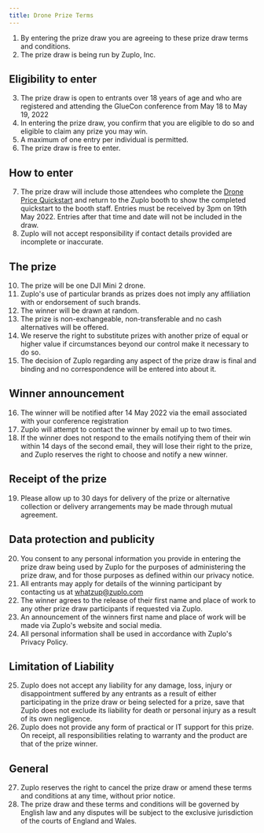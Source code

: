 ```yaml
---
title: Drone Prize Terms
---
```


1. By entering the prize draw you are agreeing to these prize draw terms and conditions.
2. The prize draw is being run by Zuplo, Inc.

## Eligibility to enter

3. The prize draw is open to entrants over 18 years of age and who are registered and attending the GlueCon conference from May 18 to May 19, 2022
4. In entering the prize draw, you confirm that you are eligible to do so and eligible to claim any prize you may win.
5. A maximum of one entry per individual is permitted.
6. The prize draw is free to enter.

## How to enter

7. The prize draw will include those attendees who complete the [Drone Price Quickstart](drone-prize.md) and return to the Zuplo booth to show the completed quickstart to the booth staff. Entries must be received by 3pm on 19th May 2022. Entries after that time and date will not be included in the draw.
8. Zuplo will not accept responsibility if contact details provided are incomplete or inaccurate.

## The prize

10. The prize will be one DJI Mini 2 drone.
11. Zuplo's use of particular brands as prizes does not imply any affiliation with or endorsement of such brands.
12. The winner will be drawn at random.
13. The prize is non-exchangeable, non-transferable and no cash alternatives will be offered.
14. We reserve the right to substitute prizes with another prize of equal or higher value if circumstances beyond our control make it necessary to do so.
15. The decision of Zuplo regarding any aspect of the prize draw is final and binding and no correspondence will be entered into about it.

## Winner announcement

16. The winner will be notified after 14 May 2022 via the email associated with your conference registration
17. Zuplo will attempt to contact the winner by email up to two times.
18. If the winner does not respond to the emails notifying them of their win within 14 days of the second email, they will lose their right to the prize, and Zuplo reserves the right to choose and notify a new winner.

## Receipt of the prize

19. Please allow up to 30 days for delivery of the prize or alternative collection or delivery arrangements may be made through mutual agreement.

## Data protection and publicity

20. You consent to any personal information you provide in entering the prize draw being used by Zuplo for the purposes of administering the prize draw, and for those purposes as defined within our privacy notice.
21. All entrants may apply for details of the winning participant by contacting us at whatzup@zuplo.com
22. The winner agrees to the release of their first name and place of work to any other prize draw participants if requested via Zuplo.
23. An announcement of the winners first name and place of work will be made via Zuplo's website and social media.
24. All personal information shall be used in accordance with Zuplo's Privacy Policy.

## Limitation of Liability

25. Zuplo does not accept any liability for any damage, loss, injury or disappointment suffered by any entrants as a result of either participating in the prize draw or being selected for a prize, save that Zuplo does not exclude its liability for death or personal injury as a result of its own negligence.
26. Zuplo does not provide any form of practical or IT support for this prize. On receipt, all responsibilities relating to warranty and the product are that of the prize winner.

## General

27. Zuplo reserves the right to cancel the prize draw or amend these terms and conditions at any time, without prior notice.
28. The prize draw and these terms and conditions will be governed by English law and any disputes will be subject to the exclusive jurisdiction of the courts of England and Wales.
